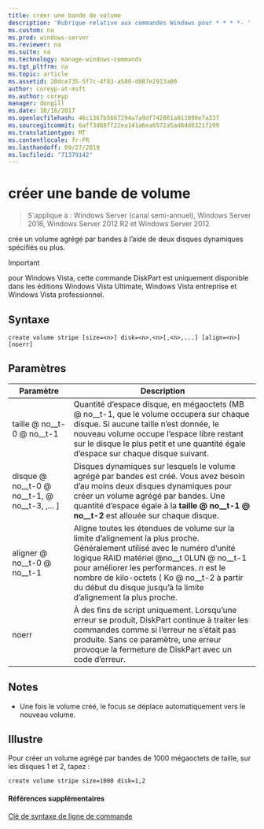 ```yaml
---
title: créer une bande de volume
description: 'Rubrique relative aux commandes Windows pour * * * *- '
ms.custom: na
ms.prod: windows-server
ms.reviewer: na
ms.suite: na
ms.technology: manage-windows-commands
ms.tgt_pltfrm: na
ms.topic: article
ms.assetid: 20dce735-5f7c-4f83-a580-d087e2913a00
author: coreyp-at-msft
ms.author: coreyp
manager: dongill
ms.date: 10/16/2017
ms.openlocfilehash: 46c1367b5667294a7a9df742861a011090e7a337
ms.sourcegitcommit: 6aff3d88ff22ea141a6ea6572a5ad8dd6321f199
ms.translationtype: MT
ms.contentlocale: fr-FR
ms.lasthandoff: 09/27/2019
ms.locfileid: "71379142"
---
```

# <a name="create-volume-stripe"></a>créer une bande de volume

>S'applique à : Windows Server (canal semi-annuel), Windows Server 2016, Windows Server 2012 R2 et Windows Server 2012

crée un volume agrégé par bandes à l’aide de deux disques dynamiques spécifiés ou plus.  
  
> [!IMPORTANT]  
> pour Windows Vista, cette commande DiskPart est uniquement disponible dans les éditions Windows Vista Ultimate, Windows Vista entreprise et Windows Vista professionnel.  
  
  
  
## <a name="syntax"></a>Syntaxe  
  
```  
create volume stripe [size=<n>] disk=<n>,<n>[,<n>,...] [align=<n>] [noerr]  
```  
  
## <a name="parameters"></a>Paramètres  
  
|         Paramètre         |                                                                                                                            Description                                                                                                                            |
|---------------------------|-------------------------------------------------------------------------------------------------------------------------------------------------------------------------------------------------------------------------------------------------------------------|
|         taille @ no__t-0 @ no__t-1         |             Quantité d’espace disque, en mégaoctets \(MB @ no__t-1, que le volume occupera sur chaque disque. Si aucune taille n’est donnée, le nouveau volume occupe l’espace libre restant sur le disque le plus petit et une quantité égale d’espace sur chaque disque suivant.             |
| disque @ no__t-0 @ no__t-1, <n> @ no__t-3, <n>,... \] |                                  Disques dynamiques sur lesquels le volume agrégé par bandes est créé. Vous avez besoin d’au moins deux disques dynamiques pour créer un volume agrégé par bandes. Une quantité d’espace égale à la **taille @ no__t-1 @ no__t-2** est allouée sur chaque disque.                                   |
|        aligner @ no__t-0 @ no__t-1         | Aligne toutes les étendues de volume sur la limite d’alignement la plus proche. Généralement utilisé avec le numéro d’unité logique RAID matériel @no__t 0LUN @ no__t-1 pour améliorer les performances. *n* est le nombre de kilo-octets \( Ko @ no__t-2 à partir du début du disque jusqu’à la limite d’alignement la plus proche. |
|           noerr           |                               À des fins de script uniquement. Lorsqu’une erreur se produit, DiskPart continue à traiter les commandes comme si l’erreur ne s’était pas produite. Sans ce paramètre, une erreur provoque la fermeture de DiskPart avec un code d’erreur.                                |
  
## <a name="remarks"></a>Notes  
  
-   Une fois le volume créé, le focus se déplace automatiquement vers le nouveau volume.  
  
## <a name="BKMK_examples"></a>Illustre  
Pour créer un volume agrégé par bandes de 1000 mégaoctets de taille, sur les disques 1 et 2, tapez :  
  
```  
create volume stripe size=1000 disk=1,2  
```  
  
#### <a name="additional-references"></a>Références supplémentaires  
[Clé de syntaxe de ligne de commande](command-line-syntax-key.md)  
  

  

